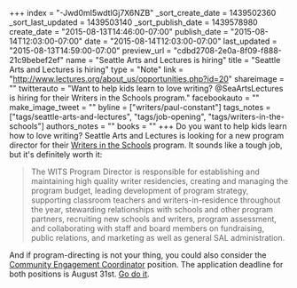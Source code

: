 +++
index = "-Jwd0mI5wdtlGj7X6NZB"
_sort_create_date = 1439502360
_sort_last_updated = 1439503140
_sort_publish_date = 1439578980
create_date = "2015-08-13T14:46:00-07:00"
publish_date = "2015-08-14T12:03:00-07:00"
date = "2015-08-14T12:03:00-07:00"
last_updated = "2015-08-13T14:59:00-07:00"
preview_url = "cdbd2708-2e0a-8f09-f888-21c9bebef2ef"
name = "Seattle Arts and Lectures is hiring"
title = "Seattle Arts and Lectures is hiring"
type = "Note"
link = "http://www.lectures.org/about_us/opportunities.php?id=20"
shareimage = ""
twitterauto = "Want to help kids learn to love writing? @SeaArtsLectures is hiring for their Writers in the Schools program."
facebookauto = ""
make_image_tweet = ""
byline = ["writers/paul-constant"]
tags_notes = ["tags/seattle-arts-and-lectures", "tags/job-opening", "tags/writers-in-the-schools"]
authors_notes = ""
books = ""
+++
Do you want to help kids learn how to love writing? Seattle Arts and Lectures is looking for a new program director for their [Writers in the Schools](http://www.lectures.org/wits/how_wits_works.php) program. It sounds like a tough job, but it's definitely worth it:

<blockquote>The WITS Program Director is responsible for establishing and maintaining high quality writer residencies, creating and managing the program budget, leading development of program strategy, supporting classroom teachers and writers-in-residence throughout the year, stewarding relationships with schools and other program partners, recruiting new schools and writers, program assessment, and collaborating with staff and board members on fundraising, public relations, and marketing as well as general SAL administration.</blockquote>

And if program-directing is not your thing, you could also consider the [Community Engagement Coordinator](http://www.lectures.org/about_us/opportunities.php?id=21) position. The application deadline for both positions is August 31st. [Go do it](http://www.lectures.org/about_us/opportunities.php?id=20). 